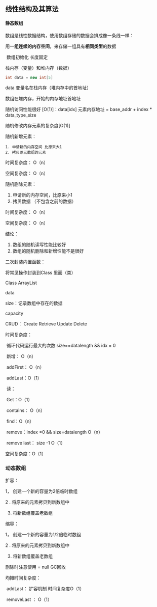 ## 线性结构及其算法

#### 静态数组

数组是线性数据结构，使用数组存储的数据会排成像一条线一样：

用**一组连续的内存空间**，来存储一组具有**相同类型**的数据

​	数组初始化 长度固定

栈内存（变量）和堆内存（数据）

```java
int data = new int[5]
```

data 变量名在栈内存（堆内存中的首地址）

数组在堆内存，开始的内存地址首地址

随机访问性能很好 [O(1)]：data[idx] 元素内存地址 = base_addr + index * data_type_size

随机修改内存元素的复杂度[O(1)]



随机新增元素：

	1. 申请新的内存空间 比原来大1
 	2. 拷贝原元数组的元素



时间复杂度： O（n）

空间复杂度： O（n）

随机删除元素：

1. 申请新的内存空间，比原来小1
2. 拷贝数据 （不包含之前的数据）



时间复杂度： O（n）

空间复杂度： O（n）



结论：

1. 数组的随机读写性能比较好
2. 数组的随机删除和新增性能不是很好



二次封装内置函数：

将常见操作封装到Class 里面（类）



Class ArrayList

data

size：记录数组中存在的数据

capacity

CRUD： Create Retrieve Update Delete



时间复杂度：

​	循环代码运行最大的次数 size==datalength && idx = 0

​	新增： O（n）

​	addFirst： O（n）

​	addLast：O（1）

​	读：

​	Get：O（1）

​	contains： O（n）

​	find：O（n）

​	remove：index =0 && size=datalength O（n）

​	remove last： size -1 O（1）





空间复杂度：O（1）

### 动态数组



扩容：

1， 创建一个新的容量为2倍临时数组

2 .  将原来的元素拷贝到新数组中

3. 将新数组覆盖老数组



缩容：

1， 创建一个新的容量为1/2倍临时数组

2 .  将原来的元素拷贝到新数组中

3. 将新数组覆盖老数组



删除时注意使用 = null GC回收



均摊时间复杂度：

​	addLast： 扩容机制 时间复杂度O（1）

​	removeLast ： O（1）

​	





























